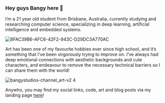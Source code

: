 ### Hey guys Bangy here 👋
I’m a 21 year old student from Brisbane, Australia, currently studying and researching computer science, specializing in deep learning, artificial intelligence and embedded systems.

![8FAC39B6-AFC6-42F2-943C-D29DC3A770AC](https://github.com/BangyStudios/BangyStudios/assets/88018736/eea9bf8b-a8e5-4b3b-a20f-d464fb72fdbd)

Art has been one of my favourite hobbies ever since high school, and it’s something that I’ve been virgorously trying to improve on. I’ve always had deep emotional connections with aesthetic backgrounds and cute characters, and endeavour to remove the necessary technical barriers so I can share them with the world!

![bangystudios-channel_art-v2 4](https://github.com/BangyStudios/BangyStudios/assets/88018736/d3cca047-5b14-4cbc-aacf-21510f0421e9)

Anywho, you may find my social links, code, art and blog posts via my landing page [here](https://www.bangystudios.com)!

<!--
**BangyStudios/BangyStudios** is a ✨ _special_ ✨ repository because its `README.md` (this file) appears on your GitHub profile.

Here are some ideas to get you started:

- 🔭 I’m currently working on ...
- 🌱 I’m currently learning ...
- 👯 I’m looking to collaborate on ...
- 🤔 I’m looking for help with ...
- 💬 Ask me about ...
- 📫 How to reach me: ...
- 😄 Pronouns: ...
- ⚡ Fun fact: ...
-->
